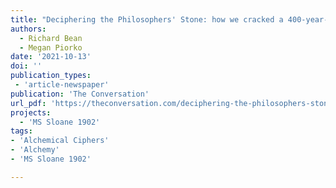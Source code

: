 ```yaml
---
title: "Deciphering the Philosophers' Stone: how we cracked a 400-year-old alchemical cipher"
authors:
  - Richard Bean
  - Megan Piorko
date: '2021-10-13'
doi: ''
publication_types:
 - 'article-newspaper'
publication: 'The Conversation'
url_pdf: 'https://theconversation.com/deciphering-the-philosophers-stone-how-we-cracked-a-400-year-old-alchemical-cipher-167900'
projects:
  - 'MS Sloane 1902'
tags:
- 'Alchemical Ciphers'
- 'Alchemy'
- 'MS Sloane 1902'

---
```

